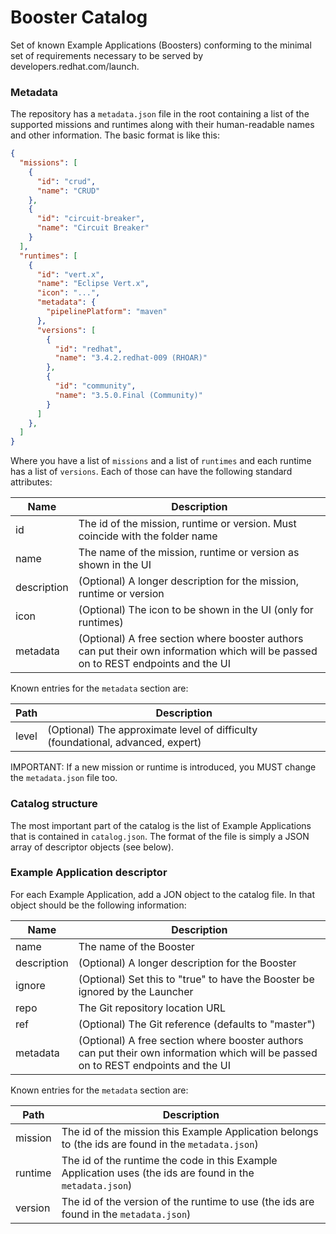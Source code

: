 # Booster Catalog
Set of known Example Applications (Boosters) conforming to the minimal set of requirements necessary to be served by developers.redhat.com/launch.

### Metadata

The repository has a `metadata.json` file in the root containing a list of the supported missions and runtimes along with their human-readable names and other information. The basic format is like this:

```json
{
  "missions": [
    {
      "id": "crud",
      "name": "CRUD"
    },
    {
      "id": "circuit-breaker",
      "name": "Circuit Breaker"
    }
  ],
  "runtimes": [
    {
      "id": "vert.x",
      "name": "Eclipse Vert.x",
      "icon": "...",
      "metadata": {
        "pipelinePlatform": "maven"
      },
      "versions": [
        {
          "id": "redhat",
          "name": "3.4.2.redhat-009 (RHOAR)"
        },
        {
          "id": "community",
          "name": "3.5.0.Final (Community)"
        }
      ]
    },
  ]
}
```

Where you have a list of `missions` and a list of `runtimes` and each runtime has a list of `versions`. Each of those can have the following standard attributes:

Name   | Description 
------ | -----------
id | The id of the mission, runtime or version. Must coincide with the folder name
name | The name of the mission, runtime or version as shown in the UI
description | (Optional) A longer description for the mission, runtime or version
icon | (Optional) The icon to be shown in the UI (only for runtimes)
metadata | (Optional) A free section where booster authors can put their own information which will be passed on to REST endpoints and the UI

Known entries for the `metadata` section are:

Path   | Description 
------ | -----------
level | (Optional) The approximate level of difficulty (foundational, advanced, expert)

IMPORTANT: If a new mission or runtime is introduced, you MUST change the `metadata.json` file too. 

### Catalog structure

The most important part of the catalog is the list of Example Applications that is contained in `catalog.json`. The format of the file is simply a JSON array of descriptor objects (see below).

### Example Application descriptor

For each Example Application, add a JON object to the catalog file. In that object should be the following information:

Name   | Description 
------ | -----------
name | The name of the Booster
description | (Optional) A longer description for the Booster
ignore | (Optional) Set this to "true" to have the Booster be ignored by the Launcher
repo | The Git repository location URL
ref | (Optional) The Git reference (defaults to "master")
metadata | (Optional) A free section where booster authors can put their own information which will be passed on to REST endpoints and the UI

Known entries for the `metadata` section are:

Path   | Description 
------ | -----------
mission | The id of the mission this Example Application belongs to (the ids are found in the `metadata.json`)
runtime | The id of the runtime the code in this Example Application uses (the ids are found in the `metadata.json`)
version | The id of the version of the runtime to use (the ids are found in the `metadata.json`)


